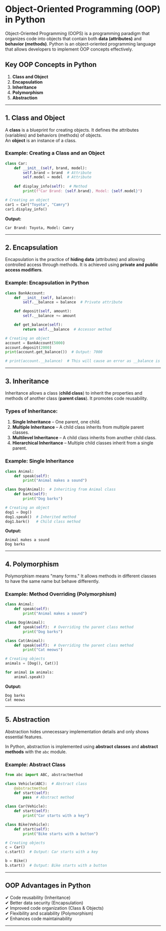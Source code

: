 # Object-Oriented Programming (OOP) in Python

Object-Oriented Programming (OOPS) is a programming paradigm that organizes code into objects that contain both **data (attributes)** and **behavior (methods)**. Python is an object-oriented programming language that allows developers to implement OOP concepts effectively.

## Key OOP Concepts in Python

1. **Class and Object**  
2. **Encapsulation**  
3. **Inheritance**  
4. **Polymorphism**  
5. **Abstraction**  

---

## 1. Class and Object
A **class** is a blueprint for creating objects. It defines the attributes (variables) and behaviors (methods) of objects.  
An **object** is an instance of a class.

### Example: Creating a Class and an Object
```python
class Car:
    def __init__(self, brand, model):
        self.brand = brand  # Attribute
        self.model = model  # Attribute
    
    def display_info(self):  # Method
        print(f"Car Brand: {self.brand}, Model: {self.model}")

# Creating an object
car1 = Car("Toyota", "Camry")
car1.display_info()
```
**Output:**
```
Car Brand: Toyota, Model: Camry
```

---

## 2. Encapsulation
Encapsulation is the practice of **hiding data** (attributes) and allowing controlled access through methods. It is achieved using **private and public access modifiers**.

### Example: Encapsulation in Python
```python
class BankAccount:
    def __init__(self, balance):
        self.__balance = balance  # Private attribute

    def deposit(self, amount):
        self.__balance += amount

    def get_balance(self):
        return self.__balance  # Accessor method

# Creating an object
account = BankAccount(5000)
account.deposit(2000)
print(account.get_balance())  # Output: 7000

# print(account.__balance)  # This will cause an error as __balance is private
```

---

## 3. Inheritance
Inheritance allows a class (**child class**) to inherit the properties and methods of another class (**parent class**). It promotes code reusability.

### Types of Inheritance:
1. **Single Inheritance** – One parent, one child.
2. **Multiple Inheritance** – A child class inherits from multiple parent classes.
3. **Multilevel Inheritance** – A child class inherits from another child class.
4. **Hierarchical Inheritance** – Multiple child classes inherit from a single parent.

### Example: Single Inheritance
```python
class Animal:
    def speak(self):
        print("Animal makes a sound")

class Dog(Animal):  # Inheriting from Animal class
    def bark(self):
        print("Dog barks")

# Creating an object
dog1 = Dog()
dog1.speak()  # Inherited method
dog1.bark()   # Child class method
```
**Output:**
```
Animal makes a sound
Dog barks
```

---

## 4. Polymorphism
Polymorphism means "many forms." It allows methods in different classes to have the same name but behave differently.

### Example: Method Overriding (Polymorphism)
```python
class Animal:
    def speak(self):
        print("Animal makes a sound")

class Dog(Animal):
    def speak(self):  # Overriding the parent class method
        print("Dog barks")

class Cat(Animal):
    def speak(self):  # Overriding the parent class method
        print("Cat meows")

# Creating objects
animals = [Dog(), Cat()]

for animal in animals:
    animal.speak()
```
**Output:**
```
Dog barks
Cat meows
```

---

## 5. Abstraction
Abstraction hides unnecessary implementation details and only shows essential features.

In Python, abstraction is implemented using **abstract classes** and **abstract methods** with the `abc` module.

### Example: Abstract Class
```python
from abc import ABC, abstractmethod

class Vehicle(ABC):  # Abstract class
    @abstractmethod
    def start(self):
        pass  # Abstract method

class Car(Vehicle):
    def start(self):
        print("Car starts with a key")

class Bike(Vehicle):
    def start(self):
        print("Bike starts with a button")

# Creating objects
c = Car()
c.start()  # Output: Car starts with a key

b = Bike()
b.start()  # Output: Bike starts with a button
```

---

## OOP Advantages in Python
✔ Code reusability (Inheritance)  
✔ Better data security (Encapsulation)  
✔ Improved code organization (Class & Objects)  
✔ Flexibility and scalability (Polymorphism)  
✔ Enhances code maintainability  

---
